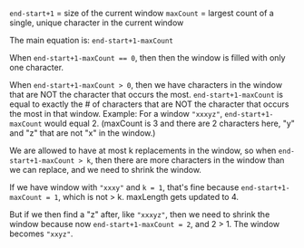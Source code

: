 ```end-start+1``` = size of the current window
```maxCount``` = largest count of a single, unique character in the current window

The main equation is: ```end-start+1-maxCount```

When ```end-start+1-maxCount == 0```, then then the window is filled with only one character.

When ```end-start+1-maxCount > 0```, then we have characters in the window that are NOT the character that occurs the most. ```end-start+1-maxCount``` is equal to exactly the # of characters that are NOT the character that occurs the most in that window. Example: For a window ```"xxxyz"```, ```end-start+1-maxCount``` would equal 2. (maxCount is 3 and there are 2 characters here, "y" and "z" that are not "x" in the window.)

We are allowed to have at most k replacements in the window, so when ```end-start+1-maxCount > k```, then there are more characters in the window than we can replace, and we need to shrink the window.

If we have window with ```"xxxy"``` and ```k = 1```, that's fine because ```end-start+1-maxCount = 1```, which is not > k. maxLength gets updated to 4.

But if we then find a "z" after, like ```"xxxyz"```, then we need to shrink the window because now ```end-start+1-maxCount = 2```, and 2 > 1. The window becomes ```"xxyz"```.
